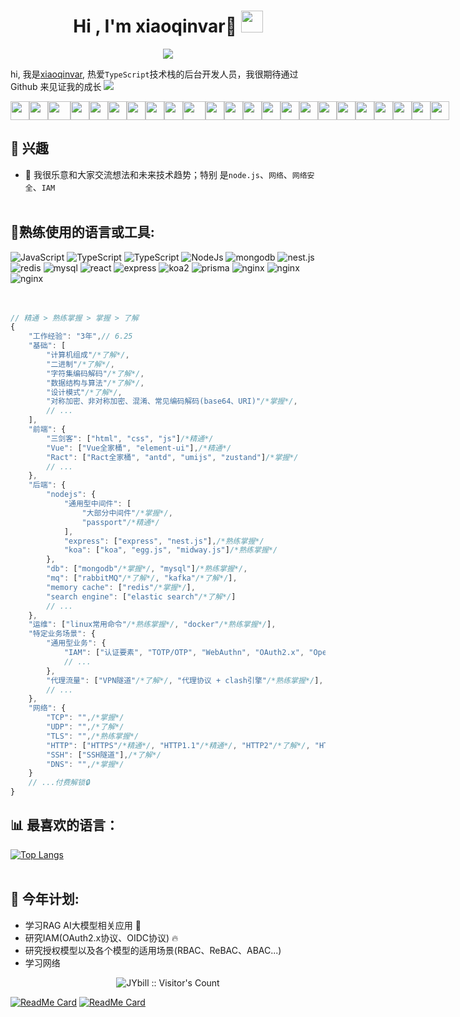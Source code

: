 <h1 align="center"><b>Hi , I'm xiaoqinvar🐸 </b><img src="https://media.giphy.com/media/hvRJCLFzcasrR4ia7z/giphy.gif" width="35"></h1>
<p align="center">
  <a href="https://github.com/DenverCoder1/readme-typing-svg"><img src="https://readme-typing-svg.herokuapp.com?font=Time+New+Roman&color=cyan&size=25&center=true&vCenter=true&width=600&height=100&lines=Assalamu+O+Alaikum+Warahmatullah..&hearts;++;Self-taught+Front-End+Developer,;Computer+Science+Student,;CTF+Newbie,;Active+Learner/Researcher,;Love+to+learn+new+stuffs..<3"></a>
</p>

hi, 我是[xiaoqinvar](https://github.com/JYbill/), 热爱`TypeScript`技术栈的后台开发人员，我很期待通过
Github 来见证我的成长
<img src="https://user-images.githubusercontent.com/73097560/115834477-dbab4500-a447-11eb-908a-139a6edaec5c.gif" />

<div style="display: flex;">
    <img src="https://cultofthepartyparrot.com/parrots/hd/githubparrot.gif" width="30" height="30"/>
    <img src="https://cultofthepartyparrot.com/flags/hd/indiaparrot.gif" width="30" height="30"/>
    <img src="https://cultofthepartyparrot.com/parrots/asyncparrot.gif" width="36" height="30"/>
    <img src="https://cultofthepartyparrot.com/parrots/hd/60fpsparrot.gif" width="30" height="30"/>
    <img src="https://cultofthepartyparrot.com/parrots/hd/jumpingparrot.gif" width="30" height="30"/>
    <img src="https://cultofthepartyparrot.com/parrots/hd/opensourceparrot.gif" width="30" height="30"/>
    <img src="https://cultofthepartyparrot.com/parrots/hd/dealwithitnowparrot.gif" width="30" height="30"/>
    <img src="https://cultofthepartyparrot.com/parrots/hd/hypnoparrotlight.gif" width="30" height="30"/>
    <img src="https://cultofthepartyparrot.com/parrots/databaseparrot.gif" width="30" height="30"/>
    <img src="https://cultofthepartyparrot.com/parrots/fixparrot.gif" width="36" height="30"/>
    <img src="https://cultofthepartyparrot.com/parrots/hd/laptop_parrot.gif" width="30" height="30"/>
    <img src="https://cultofthepartyparrot.com/parrots/hd/spinningparrot.gif" width="30" height="30"/>
    <img src="https://cultofthepartyparrot.com/parrots/hd/levitationparrot.gif" width="30" height="30"/>
    <img src="https://cultofthepartyparrot.com/parrots/hd/meldparrot.gif" width="30" height="30"/>
    <img src="https://cultofthepartyparrot.com/parrots/slomoparrot.gif" width="30" height="30"/>
    <img src="https://cultofthepartyparrot.com/parrots/hd/moonwalkingparrot.gif" width="30" height="30"/>
    <img src="https://cultofthepartyparrot.com/parrots/hd/stableparrot.gif" width="30" height="30"/>
    <img src="https://cultofthepartyparrot.com/parrots/hd/scienceparrot.gif" width="30" height="30"/>
    <img src="https://cultofthepartyparrot.com/parrots/hd/pirateparrot.gif" width="30" height="30"/>
    <img src="https://cultofthepartyparrot.com/parrots/hd/footballparrot.gif" width="30" height="30"/>
    <img src="https://cultofthepartyparrot.com/parrots/hd/illuminatiparrot.gif" width="30" height="30"/>
    <img src="https://cultofthepartyparrot.com/parrots/hd/hypnoparrotdark.gif" width="30" height="30"/>
    <img src="https://cultofthepartyparrot.com/parrots/hd/mustacheparrot.gif" width="30" height="30"/>
</div>

## 🤔 兴趣
- 💬 我很乐意和大家交流想法和未来技术趋势；特别
  是`node.js`、`网络`、`网络安全`、`IAM` <br/><br/>

## 🔧**熟练使用的语言或工具:**
<div>
    <img alt="JavaScript" src="https://img.shields.io/badge/-JavaScript-yellow?logo=JavaScript&logoColor=black">
    <img alt="TypeScript" src="https://img.shields.io/badge/-TypeScript-blue?logo=Typescript&logoColor=black">
    <img alt="TypeScript" src="https://img.shields.io/badge/-Vue.js-black?logo=Vue.js&logoColor=green">
    <img alt="NodeJs" src="https://img.shields.io/badge/-NodeJS-green?logo=node.js&Color=white">
    <img alt="mongodb" src="https://img.shields.io/badge/-mongoDb-green?logo=mongodb&logoColor=white">
    <img alt="nest.js" src="https://img.shields.io/badge/-nest.js-black?logo=nestjs&logoColor=red">
    <img alt="redis" src="https://img.shields.io/badge/-redis-black?logo=redis&logoColor=red">
    <img alt="mysql" src="https://img.shields.io/badge/-mysql-white?logo=mysql&logoColor=blue">
    <img alt="react" src="https://img.shields.io/badge/-react-black?logo=react&logoColor=blue">
    <img alt="express" src="https://img.shields.io/badge/-express-white?logo=express&logoColor=black">
    <img alt="koa2" src="https://img.shields.io/badge/-koa2-white?logo=koa&logoColor=black">
    <img alt="prisma" src="https://img.shields.io/badge/-prisma-white?logo=prisma&logoColor=black">
    <img alt="nginx" src="https://img.shields.io/badge/-nginx-white?logo=nginx&logoColor=green">
    <img alt="nginx" src="https://img.shields.io/badge/-astro-black?logo=astro&logoColor=orange">
    <img alt="nginx" src="https://img.shields.io/badge/-webpack-black?logo=webpack&logoColor=blue">
</div>
<br/><br/>

```typescript
// 精通 > 熟练掌握 > 掌握 > 了解
{
	"工作经验": "3年",// 6.25
	"基础": [
		"计算机组成"/*了解*/, 
		"二进制"/*了解*/, 
		"字符集编码解码"/*了解*/, 
		"数据结构与算法"/*了解*/,
		"设计模式"/*了解*/,
		"对称加密、非对称加密、混淆、常见编码解码(base64、URI)"/*掌握*/,
        // ...
	],
	"前端": {
		"三剑客": ["html", "css", "js"]/*精通*/
		"Vue": ["Vue全家桶", "element-ui"],/*精通*/
		"Ract": ["Ract全家桶", "antd", "umijs", "zustand"]/*掌握*/
        // ...
	},
	"后端": {
		"nodejs": {
			"通用型中间件": [
				"大部分中间件"/*掌握*/, 
				"passport"/*精通*/
			],
			"express": ["express", "nest.js"],/*熟练掌握*/
			"koa": ["koa", "egg.js", "midway.js"]/*熟练掌握*/
		},
		"db": ["mongodb"/*掌握*/, "mysql"]/*熟练掌握*/,
		"mq": ["rabbitMQ"/*了解*/, "kafka"/*了解*/],
		"memory cache": ["redis"/*掌握*/],
		"search engine": ["elastic search"/*了解*/]
        // ...
	},
	"运维": ["linux常用命令"/*熟练掌握*/, "docker"/*熟练掌握*/],
	"特定业务场景": {
		"通用型业务": {
			"IAM": ["认证要素", "TOTP/OTP", "WebAuthn", "OAuth2.x", "OpenID Connect(OIDC)", "RBAC/ABAC/ReBAC...", "JWT(对称/非对称加密签名)", "SSO"]/*熟练*/
            // ...
		},
		"代理流量": ["VPN隧道"/*了解*/, "代理协议 + clash引擎"/*熟练掌握*/],
        // ...
	},
	"网络": {
		"TCP": "",/*掌握*/
		"UDP": "",/*了解*/
		"TLS": "",/*熟练掌握*/
		"HTTP": ["HTTPS"/*精通*/, "HTTP1.1"/*精通*/, "HTTP2"/*了解*/, "HTTP3/QUIC"/*了解*/],
		"SSH": ["SSH隧道"],/*了解*/
		"DNS": "",/*掌握*/
	}
    // ...付费解锁🔒
}
```

## 📊 **最喜欢的语言：**

[![Top Langs](https://github-readme-stats.vercel.app/api/top-langs/?username=anuraghazra&layout=compact&hide=html,css)](https://github.com/anuraghazra/github-readme-stats)
<br/><br/>

## 🚧 **今年计划:**
- 学习RAG AI大模型相关应用 🤖
- 研究IAM(OAuth2.x协议、OIDC协议) 🔥
- 研究授权模型以及各个模型的适用场景(RBAC、ReBAC、ABAC...)
- 学习网络

<p align="center"><img src="https://profile-counter.glitch.me/{JYbill}/count.svg" alt="JYbill :: Visitor's Count" /></p>

[![ReadMe Card](https://github-readme-stats.vercel.app/api/pin/?username=JYbill&repo=xqv-solution&show_owner=true)](https://github.com/JYbill/xqv-solution)
[![ReadMe Card](https://github-readme-stats.vercel.app/api/pin/?username=JYbill&repo=passport-combine-casbin&show_owner=true)](https://github.com/JYbill/passport-combine-casbin)
